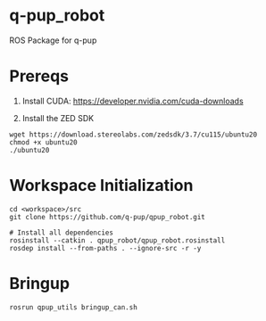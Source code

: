 # q-pup_robot
ROS Package for q-pup

# Prereqs
1) Install CUDA: https://developer.nvidia.com/cuda-downloads

2) Install the ZED SDK
```
wget https://download.stereolabs.com/zedsdk/3.7/cu115/ubuntu20
chmod +x ubuntu20
./ubuntu20
```


# Workspace Initialization

```
cd <workspace>/src
git clone https://github.com/q-pup/qpup_robot.git

# Install all dependencies
rosinstall --catkin . qpup_robot/qpup_robot.rosinstall
rosdep install --from-paths . --ignore-src -r -y
```

# Bringup

```
rosrun qpup_utils bringup_can.sh
```
